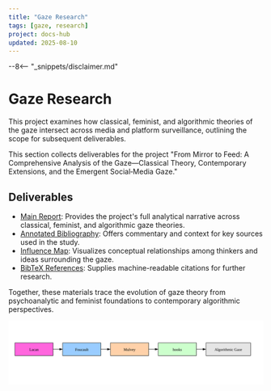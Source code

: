 ```yaml
---
title: "Gaze Research"
tags: [gaze, research]
project: docs-hub
updated: 2025-08-10
---
```


--8<-- "_snippets/disclaimer.md"

# Gaze Research

This project examines how classical, feminist, and algorithmic theories of the gaze intersect across media and platform surveillance, outlining the scope for subsequent deliverables.

This section collects deliverables for the project "From Mirror to Feed: A Comprehensive Analysis of the Gaze—Classical Theory, Contemporary Extensions, and the Emergent Social‑Media Gaze."

## Deliverables

- [Main Report](gaze_report.md): Provides the project's full analytical narrative across classical, feminist, and algorithmic gaze theories.
- [Annotated Bibliography](gaze_bibliography.md): Offers commentary and context for key sources used in the study.
- [Influence Map](influence_map.md): Visualizes conceptual relationships among thinkers and ideas surrounding the gaze.
- [BibTeX References](gaze_references.bib): Supplies machine-readable citations for further research.

Together, these materials trace the evolution of gaze theory from psychoanalytic and feminist foundations to contemporary algorithmic perspectives.

![Influence map linking Jacques Lacan, Michel Foucault, Laura Mulvey, and bell hooks to the algorithmic gaze](img/influence-map.svg)

